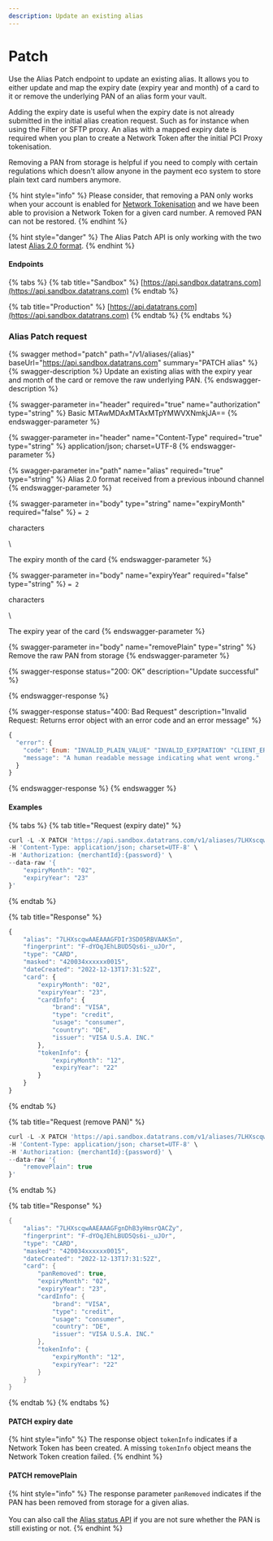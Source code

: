 ```yaml
---
description: Update an existing alias
---
```


# Patch

Use the Alias Patch endpoint to update an existing alias. It allows you to either update and map the expiry date (expiry year and month) of a card to it or remove the underlying PAN of an alias form your vault.&#x20;

Adding the expiry date is useful when the expiry date is not already submitted in the initial alias creation request. Such as for instance when using the Filter or SFTP proxy. An alias with a mapped expiry date is required when you plan to create a Network Token after the initial PCI Proxy tokenisation.&#x20;

Removing a PAN from storage is helpful if you need to comply with certain regulations which doesn't allow anyone in the payment eco system to store plain text card numbers anymore.&#x20;

{% hint style="info" %}
Please consider, that removing a PAN only works when your account is enabled for [Network Tokenisation](../../advanced-features/network-tokenization/) and we have been able to provision a Network Token for a given card number. A removed PAN can not be restored.&#x20;
{% endhint %}

{% hint style="danger" %}
The Alias Patch API is only working with the two latest [Alias 2.0 format](../../resources/token-formats.md#alias-2.0).&#x20;
{% endhint %}

#### Endpoints

{% tabs %}
{% tab title="Sandbox" %}
[https://api.sandbox.datatrans.com](https://api.sandbox.datatrans.com)
{% endtab %}

{% tab title="Production" %}
[https://api.datatrans.com](https://api.sandbox.datatrans.com)
{% endtab %}
{% endtabs %}

### Alias Patch request

{% swagger method="patch" path="/v1/aliases/{alias}" baseUrl="https://api.sandbox.datatrans.com" summary="PATCH alias" %}
{% swagger-description %}
Update an existing alias with the expiry year and month of the card or remove the raw underlying PAN. 
{% endswagger-description %}

{% swagger-parameter in="header" required="true" name="authorization" type="string" %}
Basic MTAwMDAxMTAxMTpYMWVXNmkjJA==
{% endswagger-parameter %}

{% swagger-parameter in="header" name="Content-Type" required="true" type="string" %}
application/json; charset=UTF-8
{% endswagger-parameter %}

{% swagger-parameter in="path" name="alias" required="true" type="string" %}
Alias 2.0 format received from a previous inbound channel
{% endswagger-parameter %}

{% swagger-parameter in="body" type="string" name="expiryMonth" required="false" %}
`= 2`

 characters 

\


The expiry month of the card
{% endswagger-parameter %}

{% swagger-parameter in="body" name="expiryYear" required="false" type="string" %}
`= 2`

 characters 

\


The expiry year of the card
{% endswagger-parameter %}

{% swagger-parameter in="body" name="removePlain" type="string" %}
Remove the raw PAN from storage
{% endswagger-parameter %}

{% swagger-response status="200: OK" description="Update successful" %}

{% endswagger-response %}

{% swagger-response status="400: Bad Request" description="Invalid Request: Returns error object with an error code and an error message" %}
```javascript
{
  "error": {
    "code": Enum: "INVALID_PLAIN_VALUE" "INVALID_EXPIRATION" "CLIENT_ERROR" "INVALID_JSON_PAYLOAD" "ALIAS_NOT_FOUND" "INVALID_CVV" "UNKNOWN_ERROR" "UNRECOGNIZED_PROPERTY" "INVALID_ALIAS" "SERVER_ERROR" "ILLEGAL_ARGUMENT" "UNAUTHORIZED" "INVALID_PROPERTY" "MAX_REQUESTS_PER_CALL_EXCEEDED" "VELOCITY_ERROR",
    "message": "A human readable message indicating what went wrong."
  }
}
```
{% endswagger-response %}
{% endswagger %}

#### Examples

{% tabs %}
{% tab title="Request (expiry date)" %}
```javascript
curl -L -X PATCH 'https://api.sandbox.datatrans.com/v1/aliases/7LHXscqwAAEAAAGFDIr3SD05RBVAAK5n' \
-H 'Content-Type: application/json; charset=UTF-8' \
-H 'Authorization: {merchantId}:{password}' \
--data-raw '{   
    "expiryMonth": "02",    
    "expiryYear": "23"   
}'
```
{% endtab %}

{% tab title="Response" %}
```javascript
{
    "alias": "7LHXscqwAAEAAAGFDIr3SD05RBVAAK5n",
    "fingerprint": "F-dYOqJEhLBUD5Qs6i-_uJOr",
    "type": "CARD",
    "masked": "420034xxxxxx0015",
    "dateCreated": "2022-12-13T17:31:52Z",
    "card": {
        "expiryMonth": "02",
        "expiryYear": "23",
        "cardInfo": {
            "brand": "VISA",
            "type": "credit",
            "usage": "consumer",
            "country": "DE",
            "issuer": "VISA U.S.A. INC."
        },
        "tokenInfo": {
            "expiryMonth": "12",
            "expiryYear": "22"
        }
    }
}
```
{% endtab %}

{% tab title="Request (remove PAN)" %}
```javascript
curl -L -X PATCH 'https://api.sandbox.datatrans.com/v1/aliases/7LHXscqwAAEAAAGFDDm7on4gPrwPAMrW' \
-H 'Content-Type: application/json; charset=UTF-8' \
-H 'Authorization: {merchantId}:{password}' \
--data-raw '{
    "removePlain": true
}'
```
{% endtab %}

{% tab title="Response" %}
```java
{
    "alias": "7LHXscqwAAEAAAGFgnDhB3yHmsrQACZy",
    "fingerprint": "F-dYOqJEhLBUD5Qs6i-_uJOr",
    "type": "CARD",
    "masked": "420034xxxxxx0015",
    "dateCreated": "2022-12-13T17:31:52Z",
    "card": {
        "panRemoved": true,
        "expiryMonth": "02",
        "expiryYear": "23",
        "cardInfo": {
            "brand": "VISA",
            "type": "credit",
            "usage": "consumer",
            "country": "DE",
            "issuer": "VISA U.S.A. INC."
        },
        "tokenInfo": {
            "expiryMonth": "12",
            "expiryYear": "22"
        }
    }
}
```
{% endtab %}
{% endtabs %}

#### PATCH expiry date

{% hint style="info" %}
The response object `tokenInfo` indicates if a Network Token has been created. A missing `tokenInfo` object means the Network Token creation failed.&#x20;
{% endhint %}

#### PATCH removePlain&#x20;

{% hint style="info" %}
The response parameter `panRemoved` indicates if the PAN has been removed from storage for a given alias. \
\
You can also call the [Alias status API](status.md) if you are not sure whether the PAN is still existing or not.&#x20;
{% endhint %}
